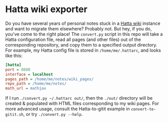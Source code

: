 # Hatta wiki exporter

Do you have several years of personal notes stuck in a [Hatta
wiki](http://hatta-wiki.org/) instance and want to migrate them elsewhere?
Probably not. But hey, if you do, you've come to the right place! The
`convert.py` script in this repo will take a Hatta configuration file, read all
pages (and other files) out of the corresponding repository, and copy them to a
specified output directory. For example, my Hatta config file is stored in
`/home/me/.hattarc`, and looks like this:

```ini
[hatta]
port = 8080
interface = localhost
pages_path = /home/me/notes/wiki_pages/
repo_path = /home/me/notes/
math_url = mathjax
```

If I run `./convert.py ~/.hattarc out/`, then the `./out/` directory will be
created & populated with HTML files corresponding to my wiki pages. For more
advanced usage, consult the Hatta-to-gitit example in `convert-to-gitit.sh`, or
try `./convert.py --help`.
